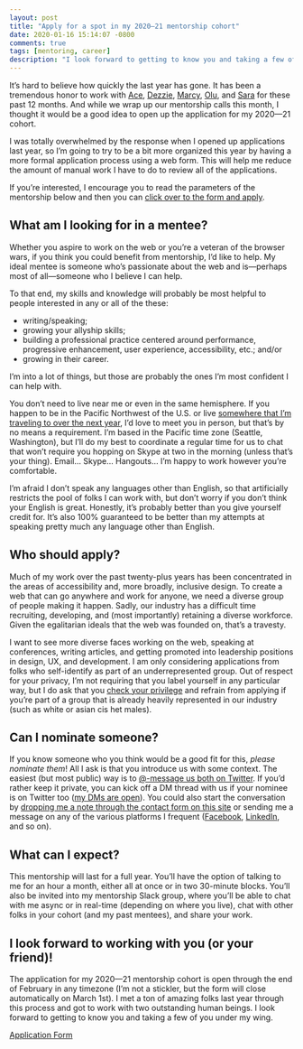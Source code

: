```yaml
---
layout: post
title: "Apply for a spot in my 2020—21 mentorship cohort"
date: 2020-01-16 15:14:07 -0800
comments: true
tags: [mentoring, career]
description: "I look forward to getting to know you and taking a few of you under my wing."
---
```


It’s hard to believe how quickly the last year has gone. It has been a tremendous honor to work with [Ace](https://twitter.com/Ace_KYD), [Dezzie](https://twitter.com/thedezzie), [Marcy](https://twitter.com/marcysutton), [Olu](https://twitter.com/oluoluoxenfree), and [Sara](https://twitter.com/SaraLaughed) for these past 12 months. And while we wrap up our mentorship calls this month, I thought it would be a good idea to open up the application for my 2020—21 cohort.

<!-- more -->

I was totally overwhelmed by the response when I opened up applications last year, so I’m going to try to be a bit more organized this year by having a more formal application process using a web form. This will help me reduce the amount of manual work I have to do to review all of the applications.

If you’re interested, I encourage you to read the parameters of the mentorship below and then you can [click over to the form and apply](https://forms.office.com/Pages/ResponsePage.aspx?id=v4j5cvGGr0GRqy180BHbR5kNztOQ9SxKtJ2cBThcWiFUN1FRVU1FNUpOT0QxMVg3Q09YNVRKV0IzWC4u). 

## What am I looking for in a mentee?

Whether you aspire to work on the web or you’re a veteran of the browser wars, if you think you could benefit from mentorship, I’d like to help. My ideal mentee is someone who’s passionate about the web and is—perhaps most of all—someone who I believe I can help.

To that end, my skills and knowledge will probably be most helpful to people interested in any or all of the these:

* writing/speaking;
* growing your allyship skills;
* building a professional practice centered around performance, progressive enhancement, user experience, accessibility, etc.; and/or
* growing in their career.

I’m into a lot of things, but those are probably the ones I’m most confident I can help with.

You don’t need to live near me or even in the same hemisphere. If you happen to be in the Pacific Northwest of the U.S. or live [somewhere that I’m traveling to over the next year](/speaking-engagements/), I’d love to meet you in person, but that’s by no means a requirement. I’m based in the Pacific time zone (Seattle, Washington), but I’ll do my best to coordinate a regular time for us to chat that won’t require you hopping on Skype at two in the morning (unless that’s your thing). Email… Skype… Hangouts… I’m happy to work however you’re comfortable.

I’m afraid I don’t speak any languages other than English, so that artificially restricts the pool of folks I can work with, but don’t worry if you don’t think your English is great. Honestly, it’s probably better than you give yourself credit for. It’s also 100% guaranteed to be better than my attempts at speaking pretty much any language other than English.

[^1]: In hindsight, studying Latin in high school wasn’t the best choice. Oh well.

## Who should apply?

Much of my work over the past twenty-plus years has been concentrated in the areas of accessibility and, more broadly, inclusive design. To create a web that can go anywhere and work for anyone, we need a diverse group of people making it happen. Sadly, our industry has a difficult time recruiting, developing, and (most importantly) retaining a diverse workforce. Given the egalitarian ideals that the web was founded on, that’s a travesty.

I want to see more diverse faces working on the web, speaking at conferences, writing articles, and getting promoted into leadership positions in design, UX, and development. I am only considering applications from folks who self-identify as part of an underrepresented group. Out of respect for your privacy, I’m not requiring that you label yourself in any particular way, but I do ask that you [check your privilege](https://www.theguardian.com/commentisfree/2017/dec/27/check-your-privilege-racism-sexism-education-income) and refrain from applying if you’re part of a group that is already heavily represented in our industry (such as white or asian cis het males).

## Can I nominate someone?

If you know someone who you think would be a good fit for this, *please nominate them*! All I ask is that you introduce us with some context. The easiest (but most public) way is to [@-message us both on Twitter](https://twitter.com/intent/tweet?text=Hey+@aarongustafson+I%27d+like+to+nominate+YOUR_FRIENDS_HANDLE+for+your+mentorship). If you’d rather keep it private, you can kick off a DM thread with us if your nominee is on Twitter too ([my DMs are open](https://twitter.com/aarongustafson)). You could also start the conversation by [dropping me a note through the contact form on this site](/contact/) or sending me a message on any of the various platforms I frequent ([Facebook](https://www.facebook.com/aaronmgustafson), [LinkedIn](https://www.linkedin.com/in/aarongustafson), and so on).

## What can I expect?

This mentorship will last for a full year. You’ll have the option of talking to me for an hour a month, either all at once or in two 30-minute blocks. You’ll also be invited into my mentorship Slack group, where you’ll be able to chat with me async or in real-time (depending on where you live), chat with other folks in your cohort (and my past mentees), and share your work.

## I look forward to working with you (or your friend)!

The application for my 2020—21 mentorship cohort is open through the end of February in any timezone (I’m not a stickler, but the form will close automatically on March 1st). I met a ton of amazing folks last year through this process and got to work with two outstanding human beings. I look forward to getting to know you and taking a few of you under my wing.

[Application Form](https://forms.office.com/Pages/ResponsePage.aspx?id=v4j5cvGGr0GRqy180BHbR5kNztOQ9SxKtJ2cBThcWiFUN1FRVU1FNUpOT0QxMVg3Q09YNVRKV0IzWC4u)
